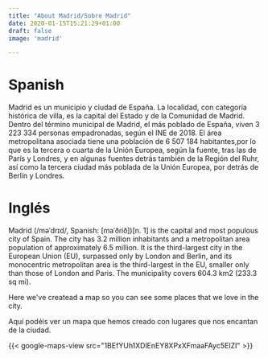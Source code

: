 ```yaml
---
title: "About Madrid/Sobre Madrid"
date: 2020-01-15T15:21:29+01:00
draft: false
image: 'madrid'

---
```



Spanish
=======
Madrid es un municipio y ciudad de España. La localidad, con categoría histórica de villa,​ es la capital del Estado y de la Comunidad de Madrid. Dentro del término municipal de Madrid, el más poblado de España, viven 3 223 334 personas empadronadas, según el INE de 2018. El área metropolitana asociada tiene una población de 6 507 184 habitantes,​ por lo que es la tercera o cuarta de la Unión Europea, según la fuente, tras las de París y Londres, y en algunas fuentes detrás también de la Región del Ruhr, así como la tercera ciudad más poblada de la Unión Europea, por detrás de Berlín y Londres.

Inglés
======
Madrid (/məˈdrɪd/, Spanish: [maˈðɾið])[n. 1] is the capital and most populous city of Spain. The city has 3.2 million inhabitants and a metropolitan area population of approximately 6.5 million. It is the third-largest city in the European Union (EU), surpassed only by London and Berlin, and its monocentric metropolitan area is the third-largest in the EU, smaller only than those of London and Paris. The municipality covers 604.3 km2 (233.3 sq mi).



Here we've createad a map so you can see some places that we love in the city.

Aquí podéis ver un mapa que hemos creado con lugares que nos encantan de la ciudad. 

{{< google-maps-view src="1BEfYUh1XDlEnEY8XPxXFmaaFAyc5EIZI" >}}


